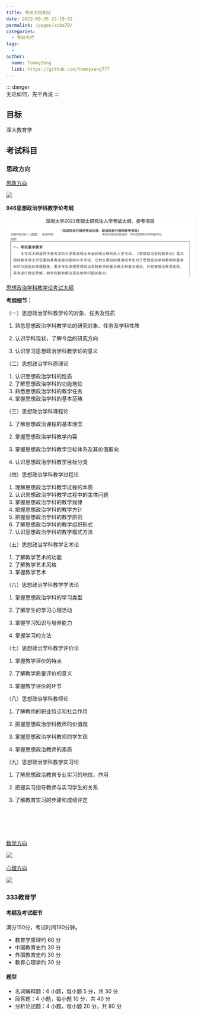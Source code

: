 ```yaml
---
title: 考研方向制定
date: 2022-09-26 23:19:02
permalink: /pages/acba70/
categories:
  - 考研专栏
tags:
  - 
author: 
  name: TommyZeng
  link: https://github.com/tommyzeng777
---
```


::: danger  
无论如何，先干再说
:::

## 目标
深大教育学



## 考试科目

### 思政方向

[思政方向](http://ehall.szu.edu.cn/gsapp/sys/zsjzapp/index.do#/2023/4/118/045102)

![](https://testingcf.jsdelivr.net/gh/TommyZeng777/picgo/img/202210052047922.png)

**946思想政治学科教学论考纲**

![image-20221006163428576](typora_photo/image-20221006163428576.png)

[思想政治学科教学论考试大纲](http://ehall.szu.edu.cn/gsapp/sys/zsjzapp/index.do#/2023/2/946)

**考纲细节：**

（一）思想政治学科教学论的对象、任务及性质

1. 熟悉思想政治学科教学论的研究对象、任务及学科性质

2. 认识学科现状，了解今后的研究方向

3. 认识学习思想政治学科教学论的意义

（二）思想政治学科原理论
1. 认识思想政治学科的性质
2. 了解思想政治学科的功能地位
3. 熟悉思想政治学科的教学任务
4. 掌握思想政治学科的基本范畴

（三）思想政治学科课程论
1. 了解思想政治课程的基本理念

2. 掌握思想政治学科教学内容
2. 掌握思想政治学科教学目标体系及其价值取向
3. 认识思想政治学科教学目标分类

（四）思想政治学科教学过程论
1. 理解思想政治学科教学过程的本质
2. 认识思想政治学科教学过程中的主体问题
3. 掌握思想政治学科的教学规律
4. 把握思想政治学科的教学方针
5. 把握思想政治学科的教学原则
6. 了解思想政治学科的教学组织形式
7. 认识思想政治学科的教学模式方法


（五）思想政治学科教学艺术论

1. 了解教学艺术的功能
2. 了解教学艺术风格
3. 掌握教学艺术

（六）思想政治学科教学学法论

1. 掌握思想政治学科的学习类型

2. 了解学生的学习心理活动

3. 掌握学习知识与培养能力

4. 掌握学习的方法

（七）思想政治学科教学评价论

1. 掌握教学评价的特点

2. 了解教学质量评价的意义

3. 掌握教学评价的环节

（八）思想政治学科教师论

1. 了解教师的职业特点和社会作用

2. 把握思想政治学科教师的价值观

3. 掌握思想政治学科教师的学生观

4. 掌握思想政治教师的素质

（九）思想政治学科教学实习论

1. 了解思想政治教育专业实习的地位、作用

2. 把握实习指导教师与实习学生的关系

3. 了解教育实习的步骤和成绩评定

 

<br><br><br><br>



[数学方向](http://ehall.szu.edu.cn/gsapp/sys/zsjzapp/index.do#/2023/4/118/045104)

![](https://testingcf.jsdelivr.net/gh/TommyZeng777/picgo/img/202210052047803.png)



[心理方向](http://ehall.szu.edu.cn/gsapp/sys/zsjzapp/index.do#/2023/4/118/045116)

![](https://testingcf.jsdelivr.net/gh/TommyZeng777/picgo/img/202210052053188.png)





### 333教育学

#### 考纲及考试细节

满分150分，考试时间180分钟。

- 教育学原理约 60 分
- 中国教育史约 30 分
- 外国教育史约 30 分
- 教育心理学约 30 分

#### 题型

- 名词解释题：6 小题，每小题 5 分，共 30 分
- 简答题：4 小题，每小题 10 分，共 40 分
- 分析论述题：4 小题，每小题 20 分，共 80 分